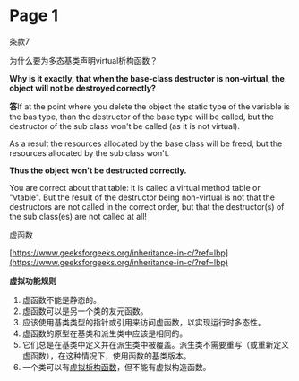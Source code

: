 # Page 1

条款7

为什么要为多态基类声明virtual析构函数？

**Why is it exactly, that when the base-class destructor is non-virtual, the object will not be destroyed correctly?**

**答**If at the point where you delete the object the static type of the variable is the bas type, than the destructor of the base type will be called, but the destructor of the sub class won't be called (as it is not virtual).

As a result the resources allocated by the base class will be freed, but the resources allocated by the sub class won't.

**Thus the object won't be destructed correctly.**

You are correct about that table: it is called a virtual method table or "vtable". But the result of the destructor being non-virtual is not that the destructors are not called in the correct order, but that the destructor(s) of the sub class(es) are not called at all!



虚函数

[https://www.geeksforgeeks.org/inheritance-in-c/?ref=lbp](https://www.geeksforgeeks.org/inheritance-in-c/?ref=lbp)

**虚拟功能规则**

1. 虚函数不能是静态的。
2. 虚函数可以是另一个类的友元函数。
3. 应该使用基类类型的指针或引用来访问虚函数，以实现运行时多态性。
4. 虚函数的原型在基类和派生类中应该是相同的。
5. 它们总是在基类中定义并在派生类中被覆盖。派生类不需要重写（或重新定义虚函数），在这种情况下，使用函数的基类版本。
6. 一个类可以有[虚拟析构函数](https://www.geeksforgeeks.org/virtual-destructor/)，但不能有虚拟构造函数。


